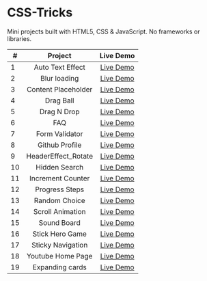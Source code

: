 # CSS-Tricks
 Mini projects built with HTML5, CSS &amp; JavaScript. No frameworks or libraries.


| #      | Project     | Live Demo     |
| ---------- | :-----------:  | :-----------: |
| 1     |  Auto Text Effect      | [Live Demo](https://diana-dai.github.io/CSS-Tricks/Auto%20Text%20Effect/index.html)      |
| 2     |   Blur loading      | [Live Demo](https://diana-dai.github.io/CSS-Tricks/Blur%20loading/index.html)      |
| 3     |   Content Placeholder      | [Live Demo](https://diana-dai.github.io/CSS-Tricks/Content%20Placeholder/index.html)      |
| 4     |   Drag Ball       | [Live Demo](https://diana-dai.github.io/CSS-Tricks/Drag%20Ball/index.html)      |
| 5     |   Drag N Drop       | [Live Demo](https://diana-dai.github.io/CSS-Tricks/Drag%20N%20Drop/index.html)      |
| 6     |   FAQ    | [Live Demo](https://diana-dai.github.io/CSS-Tricks/FAQ/index.html)      |
| 7     |   Form Validator      | [Live Demo](https://diana-dai.github.io/CSS-Tricks/Form%20Validator/index.html)      |
| 8     |   Github Profile      | [Live Demo](https://diana-dai.github.io/CSS-Tricks/Github%20Profile/index.html)      |
| 9     |    HeaderEffect_Rotate     | [Live Demo](https://diana-dai.github.io/CSS-Tricks/HeaderEffect_Rotate/headerEffect_Rotate.html)      |
| 10     |     Hidden Search    | [Live Demo](https://diana-dai.github.io/CSS-Tricks/Hidden%20Search/index.html)      |
| 11     |    Increment Counter       | [Live Demo](https://diana-dai.github.io/CSS-Tricks/Increment%20Counter/index.html)      |
| 12     |    Progress Steps       | [Live Demo](https://diana-dai.github.io/CSS-Tricks/Progress%20Steps/index.html)      |
| 13     |     Random Choice      | [Live Demo](https://diana-dai.github.io/CSS-Tricks/Random%20Choice/index.html)      |
| 14     |     Scroll Animation      | [Live Demo](https://diana-dai.github.io/CSS-Tricks/Scroll%20Animation/index.html)      |
| 15     |      Sound Board     | [Live Demo](https://diana-dai.github.io/CSS-Tricks/Sound%20Board/index.html)      |
| 16     |    Stick Hero Game       | [Live Demo](https://diana-dai.github.io/CSS-Tricks/Stick%20Hero%20Game/index.html)      |
| 17     |   Sticky Navigation        | [Live Demo](https://diana-dai.github.io/CSS-Tricks/Sticky%20Navigation/index.html)      |
| 18     |   Youtube Home Page        | [Live Demo](https://diana-dai.github.io/CSS-Tricks/Youtube%20Home%20Page/index.html)      |
| 19     |  Expanding cards        | [Live Demo](https://diana-dai.github.io/CSS-Tricks/expanding%20cards/index.html)      |
